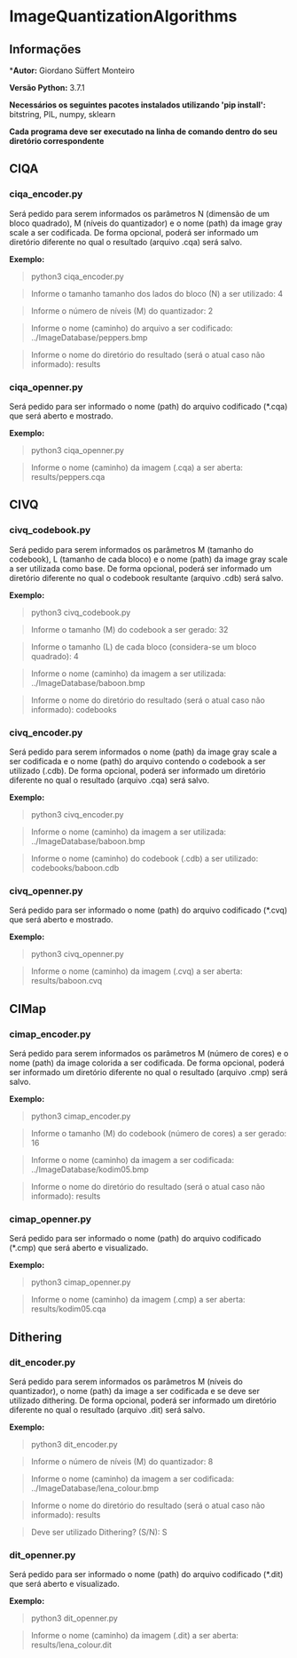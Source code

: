 # ImageQuantizationAlgorithms
## Informações
***Autor:** Giordano Süffert Monteiro

**Versão Python:** 3.7.1

**Necessários os seguintes pacotes instalados utilizando 'pip install':** bitstring, PIL, numpy, sklearn

**Cada programa deve ser executado na linha de comando dentro do seu diretório correspondente**

## CIQA

### ciqa_encoder.py

Será pedido para serem informados os parâmetros N (dimensão de um bloco quadrado), M (níveis do quantizador) e o nome (path) da image gray scale a ser codificada. De forma opcional, poderá ser informado um diretório diferente no qual o resultado (arquivo .cqa) será salvo.

**Exemplo:**
  >python3 ciqa_encoder.py

  >Informe o tamanho tamanho dos lados do bloco (N) a ser utilizado: 4

  >Informe o número de níveis (M) do quantizador: 2

  >Informe o nome (caminho) do arquivo a ser codificado: ../ImageDatabase/peppers.bmp

  >Informe o nome do diretório do resultado (será o atual caso não informado): results

### ciqa_openner.py

Será pedido para ser informado o nome (path) do arquivo codificado (*.cqa) que será aberto e mostrado.

**Exemplo:**
  >python3 ciqa_openner.py

  >Informe o nome (caminho) da imagem (.cqa) a ser aberta: results/peppers.cqa

## CIVQ

### civq_codebook.py

Será pedido para serem informados os parâmetros M (tamanho do codebook), L (tamanho de cada bloco) e o nome (path) da image gray scale a ser utilizada como base. De forma opcional, poderá ser informado um diretório diferente no qual o codebook resultante (arquivo .cdb) será salvo.

**Exemplo:**
  >python3 civq_codebook.py

  >Informe o tamanho (M) do codebook a ser gerado: 32

  >Informe o tamanho (L) de cada bloco (considera-se um bloco quadrado): 4

  >Informe o nome (caminho) da imagem a ser utilizada: ../ImageDatabase/baboon.bmp

  >Informe o nome do diretório do resultado (será o atual caso não informado): codebooks

### civq_encoder.py

Será pedido para serem informados o nome (path) da image gray scale a ser codificada e o nome (path) do arquivo contendo o codebook a ser utilizado (.cdb). De forma opcional, poderá ser informado um diretório diferente no qual o resultado (arquivo .cqa) será salvo.

**Exemplo:**
  >python3 civq_encoder.py

  >Informe o nome (caminho) da imagem a ser utilizada: ../ImageDatabase/baboon.bmp

  >Informe o nome (caminho) do codebook (.cdb) a ser utilizado: codebooks/baboon.cdb

### civq_openner.py

Será pedido para ser informado o nome (path) do arquivo codificado (*.cvq) que será aberto e mostrado.

**Exemplo:**
  >python3 civq_openner.py

  >Informe o nome (caminho) da imagem (.cvq) a ser aberta: results/baboon.cvq

## CIMap

### cimap_encoder.py

Será pedido para serem informados os parâmetros M (número de cores) e o nome (path) da image colorida a ser codificada. De forma opcional, poderá ser informado um diretório diferente no qual o resultado (arquivo .cmp) será salvo.

**Exemplo:**
  >python3 cimap_encoder.py

  >Informe o tamanho (M) do codebook (número de cores) a ser gerado: 16

  >Informe o nome (caminho) da imagem a ser codificada: ../ImageDatabase/kodim05.bmp

  >Informe o nome do diretório do resultado (será o atual caso não informado): results

### cimap_openner.py

Será pedido para ser informado o nome (path) do arquivo codificado (*.cmp) que será aberto e visualizado.

**Exemplo:**
  >python3 cimap_openner.py

  >Informe o nome (caminho) da imagem (.cmp) a ser aberta: results/kodim05.cqa

## Dithering

### dit_encoder.py

Será pedido para serem informados os parâmetros M (níveis do quantizador), o nome (path) da image a ser codificada e se deve ser utilizado dithering. De forma opcional, poderá ser informado um diretório diferente no qual o resultado (arquivo .dit) será salvo.

**Exemplo:**
  >python3 dit_encoder.py

  >Informe o número de níveis (M) do quantizador: 8

  >Informe o nome (caminho) da imagem a ser codificada: ../ImageDatabase/lena_colour.bmp

  >Informe o nome do diretório do resultado (será o atual caso não informado): results

  >Deve ser utilizado Dithering? (S/N): S

### dit_openner.py

Será pedido para ser informado o nome (path) do arquivo codificado (*.dit) que será aberto e visualizado.

**Exemplo:**
  >python3 dit_openner.py

  >Informe o nome (caminho) da imagem (.dit) a ser aberta: results/lena_colour.dit
